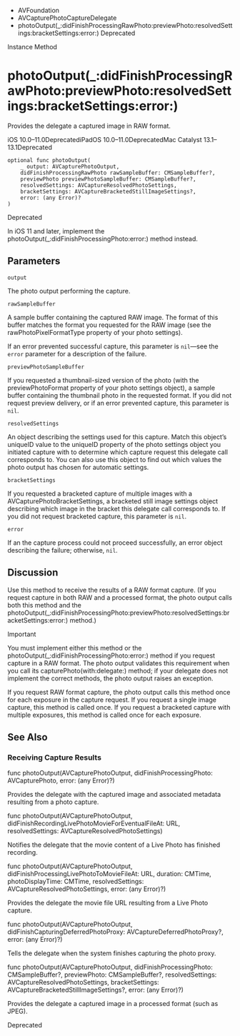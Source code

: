 

- AVFoundation
- AVCapturePhotoCaptureDelegate
-  photoOutput(\_:didFinishProcessingRawPhoto:previewPhoto:resolvedSettings:bracketSettings:error:) Deprecated

Instance Method

# photoOutput(\_:didFinishProcessingRawPhoto:previewPhoto:resolvedSettings:bracketSettings:error:)

Provides the delegate a captured image in RAW format.

iOS 10.0–11.0DeprecatediPadOS 10.0–11.0DeprecatedMac Catalyst 13.1–13.1Deprecated

``` source
optional func photoOutput(
    _ output: AVCapturePhotoOutput,
    didFinishProcessingRawPhoto rawSampleBuffer: CMSampleBuffer?,
    previewPhoto previewPhotoSampleBuffer: CMSampleBuffer?,
    resolvedSettings: AVCaptureResolvedPhotoSettings,
    bracketSettings: AVCaptureBracketedStillImageSettings?,
    error: (any Error)?
)
```

Deprecated

In iOS 11 and later, implement the photoOutput(_:didFinishProcessingPhoto:error:) method instead.

## Parameters 

`output`  

The photo output performing the capture.

`rawSampleBuffer`  

A sample buffer containing the captured RAW image. The format of this buffer matches the format you requested for the RAW image (see the rawPhotoPixelFormatType property of your photo settings).

If an error prevented successful capture, this parameter is `nil`—see the `error` parameter for a description of the failure.

`previewPhotoSampleBuffer`  

If you requested a thumbnail-sized version of the photo (with the previewPhotoFormat property of your photo settings object), a sample buffer containing the thumbnail photo in the requested format. If you did not request preview delivery, or if an error prevented capture, this parameter is `nil`.

`resolvedSettings`  

An object describing the settings used for this capture. Match this object’s uniqueID value to the uniqueID property of the photo settings object you initiated capture with to determine which capture request this delegate call corresponds to. You can also use this object to find out which values the photo output has chosen for automatic settings.

`bracketSettings`  

If you requested a bracketed capture of multiple images with a AVCapturePhotoBracketSettings, a bracketed still image settings object describing which image in the bracket this delegate call corresponds to. If you did not request bracketed capture, this parameter is `nil`.

`error`  

If an the capture process could not proceed successfully, an error object describing the failure; otherwise, `nil`.

## Discussion

Use this method to receive the results of a RAW format capture. (If you request capture in both RAW and a processed format, the photo output calls both this method and the photoOutput(_:didFinishProcessingPhoto:previewPhoto:resolvedSettings:bracketSettings:error:) method.)

Important

You must implement either this method or the photoOutput(_:didFinishProcessingPhoto:error:) method if you request capture in a RAW format. The photo output validates this requirement when you call its capturePhoto(with:delegate:) method; if your delegate does not implement the correct methods, the photo output raises an exception.

If you request RAW format capture, the photo output calls this method once for each exposure in the capture request. If you request a single image capture, this method is called once. If you request a bracketed capture with multiple exposures, this method is called once for each exposure.

## See Also

### Receiving Capture Results

func photoOutput(AVCapturePhotoOutput, didFinishProcessingPhoto: AVCapturePhoto, error: (any Error)?)

Provides the delegate with the captured image and associated metadata resulting from a photo capture.

func photoOutput(AVCapturePhotoOutput, didFinishRecordingLivePhotoMovieForEventualFileAt: URL, resolvedSettings: AVCaptureResolvedPhotoSettings)

Notifies the delegate that the movie content of a Live Photo has finished recording.

func photoOutput(AVCapturePhotoOutput, didFinishProcessingLivePhotoToMovieFileAt: URL, duration: CMTime, photoDisplayTime: CMTime, resolvedSettings: AVCaptureResolvedPhotoSettings, error: (any Error)?)

Provides the delegate the movie file URL resulting from a Live Photo capture.

func photoOutput(AVCapturePhotoOutput, didFinishCapturingDeferredPhotoProxy: AVCaptureDeferredPhotoProxy?, error: (any Error)?)

Tells the delegate when the system finishes capturing the photo proxy.

func photoOutput(AVCapturePhotoOutput, didFinishProcessingPhoto: CMSampleBuffer?, previewPhoto: CMSampleBuffer?, resolvedSettings: AVCaptureResolvedPhotoSettings, bracketSettings: AVCaptureBracketedStillImageSettings?, error: (any Error)?)

Provides the delegate a captured image in a processed format (such as JPEG).

Deprecated

